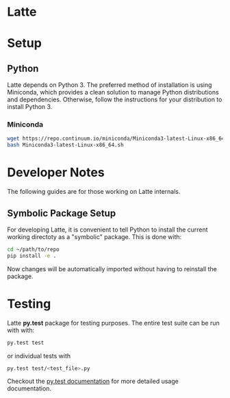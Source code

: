 # Latte

# Setup

## Python
Latte depends on Python 3.  The preferred method of installation
is using Miniconda, which provides a clean solution to manage
Python distributions and dependencies.  Otherwise, follow
the instructions for your distribution to install Python 3.

### Miniconda
```bash
wget https://repo.continuum.io/miniconda/Miniconda3-latest-Linux-x86_64.sh
bash Miniconda3-latest-Linux-x86_64.sh
```

# Developer Notes
The following guides are for those working on Latte internals.

## Symbolic Package Setup
For developing Latte, it is convenient to tell Python to install the
current working directoty as a "symbolic" package.  This is done with:
```bash
cd ~/path/to/repo
pip install -e .
```
Now changes will be automatically imported without having to reinstall
the package.

# Testing
Latte **py.test** package for testing purposes.  The entire test suite
can be run with with:
```bash
py.test test
```
or individual tests with
```bash
py.test test/<test_file>.py
```
Checkout the [py.test documentation](http://pytest.org/latest/index.html) for
more detailed usage documentation.
